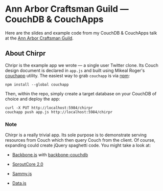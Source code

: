 # Ann Arbor Craftsman Guild &mdash; CouchDB & CouchApps

Here are the slides and example code from my CouchDB &amp; CouchApps talk at the [Ann Arbor Craftsman Guild](http://twitter.com/CraftsmanGuild).

## About Chirpr

Chripr is the example app we wrote &mdash; a single user Twitter clone. Its Couch design document is declared in `app.js` and built using Mikeal Roger's [couchapp](https://github.com/mikeal/node.couchapp.js) utility. The easiest way to grab `couchapp` is via [npm](http://npmjs.org/):

    npm install --global couchapp

Then, within the repo, simply create a target database on your CouchDB of choice and deploy the app:

    curl -X PUT http://localhost:5984/chirpr
    couchapp push app.js http://localhost:5984/chirpr

### Note

Chirpr is a really trivial app. Its sole purpose is to demonstrate serving resources from Couch which then query Couch from the client. Of course, expanding could create jQuery spaghetti code. You might take a look at:

  - [Backbone.js](http://documentcloud.github.com/backbone/) with [backbone-couchdb](http://janmonschke.com/projects/backbone-couchdb.html) 
  - [SproutCore 2.0](https://github.com/sproutcore/sproutcore20)

  - [Sammy.js](http://sammyjs.org/)

  - [Data.js](http://substance.io/michael/data-js)
